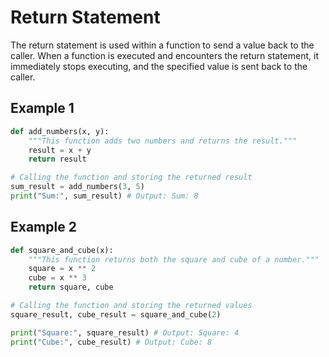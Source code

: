 # Return Statement

The return statement is used within a function to send a value back to the caller. When a function is executed and encounters the return statement, it immediately stops executing, and the specified value is sent back to the caller.

## Example 1

```py
def add_numbers(x, y):
    """This function adds two numbers and returns the result."""
    result = x + y
    return result

# Calling the function and storing the returned result
sum_result = add_numbers(3, 5)
print("Sum:", sum_result) # Output: Sum: 8
```

## Example 2

```py
def square_and_cube(x):
    """This function returns both the square and cube of a number."""
    square = x ** 2
    cube = x ** 3
    return square, cube

# Calling the function and storing the returned values
square_result, cube_result = square_and_cube(2)

print("Square:", square_result) # Output: Square: 4
print("Cube:", cube_result) # Output: Cube: 8
```
